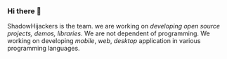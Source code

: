 ### Hi there 👋

 ShadowHijackers is the team. we are working on *developing open source projects, demos, libraries*.
 We are not dependent of programming. We working on developing _mobile_, _web_, _desktop_ application in 
 various programming languages.
 
